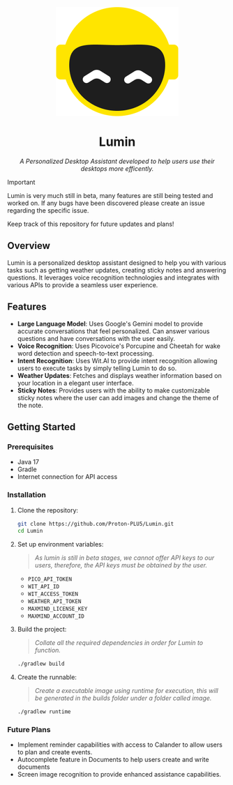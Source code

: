 <div align="center">
    <img src=https://github.com/Proton-PLU5/Lumin/blob/main/src/main/resources/me/protonplus/lumin/images/lumin.png?raw=true>
</div>
<h1 align="center">
    Lumin
</h1>
<div align="center">
    <em>A Personalized Desktop Assistant developed to help users use their desktops more efficently.</em>
</div>

> [!IMPORTANT]
> Lumin is very much still in beta, many features are still being tested and worked on.
> If any bugs have been discovered please create an issue regarding the specific issue.
> 
> Keep track of this repository for future updates and plans!

## Overview

Lumin is a personalized desktop assistant designed to help you with various tasks such as getting weather updates, creating sticky notes and answering questions. It leverages voice recognition technologies and integrates with various APIs to provide a seamless user experience.

## Features
- **Large Language Model**: Uses Google's Gemini model to provide accurate conversations that feel personalized. Can answer various questions and have conversations with the user easily.
- **Voice Recognition**: Uses Picovoice's Porcupine and Cheetah for wake word detection and speech-to-text processing.
- **Intent Recognition**: Uses Wit.AI to provide intent recognition allowing users to execute tasks by simply telling Lumin to do so.
- **Weather Updates**: Fetches and displays weather information based on your location in a elegant user interface.
- **Sticky Notes**: Provides users with the ability to make customizable sticky notes where the user can add images and change the theme of the note.

## Getting Started

### Prerequisites

- Java 17
- Gradle
- Internet connection for API access

### Installation

1. Clone the repository:
    ```sh
    git clone https://github.com/Proton-PLU5/Lumin.git
    cd Lumin
    ```

2. Set up environment variables:
   
   > *As lumin is still in beta stages, we cannot offer API keys to our users, therefore, the API keys must be obtained by the user.*
    - `PICO_API_TOKEN`
    - `WIT_API_ID`
    - `WIT_ACCESS_TOKEN`
    - `WEATHER_API_TOKEN`
    - `MAXMIND_LICENSE_KEY`
    - `MAXMIND_ACCOUNT_ID`

3. Build the project:
   > *Collate all the required dependencies in order for Lumin to function.*
    ```sh
    ./gradlew build
    ```

4. Create the runnable:
   > *Create a executable image using runtime for execution, this will be generated in the builds folder under a folder called image.*
    ```sh
    ./gradlew runtime
    ```

### Future Plans
- Implement reminder capabilities with access to Calander to allow users to plan and create events.
- Autocomplete feature in Documents to help users create and write documents
- Screen image recognition to provide enhanced assistance capabilities.
